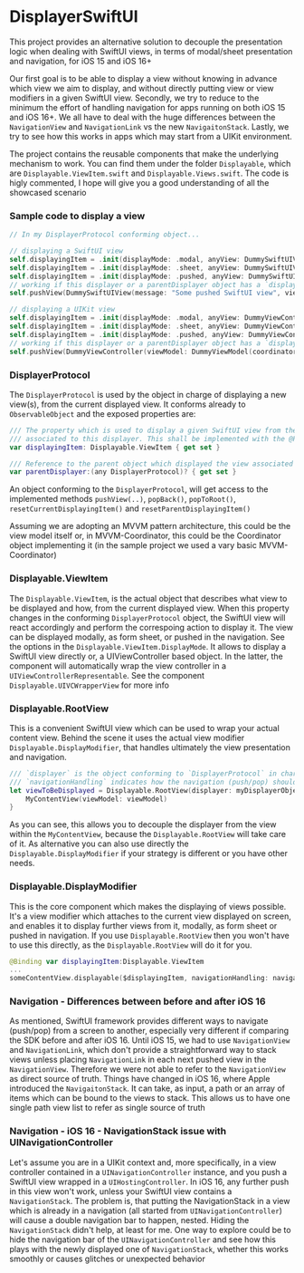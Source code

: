 # DisplayerSwiftUI
This project provides an alternative solution to decouple the presentation logic when dealing with SwiftUI views, in terms of modal/sheet presentation and navigation, for iOS 15 and iOS 16+

Our first goal is to be able to display a view without knowing in advance which view we aim to display, and without directly putting view or view modifiers in a given SwiftUI view.
Secondly, we try to reduce to the minimum the effort of handling navigation for apps running on both iOS 15 and iOS 16+. We all have to deal with the huge differences between the `NavigationView` and `NavigationLink` vs the new `NavigaitonStack`.
Lastly, we try to see how this works in apps which may start from a UIKit environment. 

The project contains the reusable components that make the underlying mechanism to work. You can find them under the folder `Displayable`, which are `Displayable.ViewItem.swift` and `Displayable.Views.swift`. The code is higly commented, I hope will give you a good understanding of all the showcased scenario

### Sample code to display a view

```swift
// In my DisplayerProtocol conforming object...

// displaying a SwiftUI view
self.displayingItem = .init(displayMode: .modal, anyView: DummySwiftUIView(message: "Some modal SwiftUI view", viewModel: DummyViewModel(coordinator: self)))
self.displayingItem = .init(displayMode: .sheet, anyView: DummySwiftUIView(message: "Some sheet SwiftUI view", viewModel: DummyViewModel(coordinator: self)))
self.displayingItem = .init(displayMode: .pushed, anyView: DummySwiftUIView(message: "Some pushed SwiftUI view", viewModel: DummyViewModel(coordinator: self)))
// working if this displayer or a parentDisplayer object has a `displayingItem.displayMode` as `.pushed`
self.pushView(DummySwiftUIView(message: "Some pushed SwiftUI view", viewModel: DummyViewModel(coordinator: self))) 

// displaying a UIKit view
self.displayingItem = .init(displayMode: .modal, anyView: DummyViewController(viewModel: DummyViewModel(coordinator: self)))
self.displayingItem = .init(displayMode: .sheet, anyView: DummyViewController(viewModel: DummyViewModel(coordinator: self)))
self.displayingItem = .init(displayMode: .pushed, anyView: DummyViewController(viewModel: DummyViewModel(coordinator: self)))
// working if this displayer or a parentDisplayer object has a `displayingItem.displayMode` as `.pushed`
self.pushView(DummyViewController(viewModel: DummyViewModel(coordinator: self)))
```

### DisplayerProtocol

The `DisplayerProtocol` is used by the object in charge of displaying a new view(s), from the current displayed view. It conforms already to `ObservableObject` and the exposed properties are:

```swift
/// The property which is used to display a given SwiftUI view from the view which is on screen and is
/// associated to this displayer. This shall be implemented with the @Published property wrapper
var displayingItem: Displayable.ViewItem { get set }

/// Reference to the parent object which displayed the view associated to this displayer object
var parentDisplayer:(any DisplayerProtocol)? { get set }
```

An object conforming to the `DisplayerProtocol`, will get access to the implemented methods `pushView(..)`, `popBack()`, `popToRoot()`, `resetCurrentDisplayingItem()` and `resetParentDisplayingItem()`

Assuming we are adopting an MVVM pattern architecture, this could be the view model itself or, in MVVM-Coordinator, this could be the Coordinator object implementing it (in the sample project we used a vary basic MVVM-Coordinator)

### Displayable.ViewItem

The `Displayable.ViewItem`, is the actual object that describes what view to be displayed and how, from the current displayed view. When this property changes in the conforming `DisplayerProtocol` object, the SwiftUI view will react accordingly and perform the correspoing action to display it. The view can be displayed modally, as form sheet, or pushed in the navigation. See the options in the `Displayable.ViewItem.DisplayMode`. It allows to display a SwiftUI view directly or, a UIViewController based object. In the latter, the component will automatically wrap the view controller in a `UIViewControllerRepresentable`. See the component `Displayable.UIVCWrapperView` for more info

### Displayable.RootView

This is a convenient SwiftUI view which can be used to wrap your actual content view. Behind the scene it uses the actual view modifier `Displayable.DisplayModifier`, that handles ultimately the view presentation and navigation.

```swift
/// `displayer` is the object conforming to `DisplayerProtocol` in charge of displaying view
/// `navigationHandling` indicates how the navigation (push/pop) should be handled specifically by this view
let viewToBeDisplayed = Displayable.RootView(displayer: myDisplayerObject, navigationHandling: myNavigationHandling) {
    MyContentView(viewModel: viewModel)
}
```
As you can see, this allows you to decouple the displayer from the view within the `MyContentView`, because the `Displayable.RootView` will take care of it. As alternative you can also use directly the `Displayable.DisplayModifier` if your strategy is different or you have other needs.

### Displayable.DisplayModifier
This is the core component which makes the displaying of views possible. It's a view modifier which attaches to the current view displayed on screen, and enables it to display further views from it, modally, as form sheet or pushed in navigation. If you use `Displayable.RootView` then you won't have to use this directly, as the `Displayable.RootView` will do it for you.

```swift
@Binding var displayingItem:Displayable.ViewItem
...
someContentView.displayable($displayingItem, navigationHandling: navigationHandling)
```

### Navigation - Differences between before and after iOS 16

As mentioned, SwiftUI framework provides different ways to navigate (push/pop) from a screen to another, especially very different if comparing the SDK before and after iOS 16.
Until iOS 15, we had to use `NavigationView` and `NavigationLink`, which don't provide a straightforward way to stack views unless placing `NavigationLink` in each next pushed view in the `NavigationView`. Therefore we were not able to refer to the `NavigationView` as direct source of truth. Things have changed in iOS 16, where Apple introduced the `NavigaitonStack`. It can take, as input, a path or an array of items which can be bound to the views to stack. This allows us to have one single path view list to refer as single source of truth

### Navigation - iOS 16 - NavigationStack issue with UINavigationController

Let's assume you are in a UIKit context and, more specifically, in a view controller contained in a `UINavigationController` instance, and you push a SwiftUI view wrapped in a `UIHostingController`. In iOS 16, any further push in this view won't work, unless your SwiftUI view contains a `NavigationStack`. The problem is, that putting the NavigationStack in a view which is already in a navigation (all started from `UINavigationController`) will cause a double navigation bar to happen, nested. Hiding the `NavigationStack` didn't help, at least for me. One way to explore could be to hide the navigation bar of the `UINavigationController` and see how this plays with the newly displayed one of `NavigationStack`, whether this works smoothly or causes glitches or unexpected behavior
